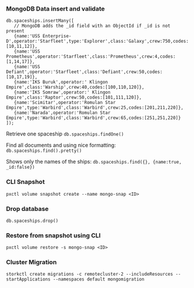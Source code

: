 ### MongoDB Data insert and validate

```
db.spaceships.insertMany([
   // MongoDB adds the _id field with an ObjectId if _id is not present
   {name:'USS Enterprise-D',operator:'Starfleet',type:'Explorer',class:'Galaxy',crew:750,codes:[10,11,12]},
   {name:'USS Prometheus',operator:'Starfleet',class:'Prometheus',crew:4,codes:[1,14,17]},
   {name:'USS Defiant',operator:'Starfleet',class:'Defiant',crew:50,codes:[10,17,19]},
   {name:'IKS Buruk',operator:' Klingon Empire',class:'Warship',crew:40,codes:[100,110,120]},
   {name:'IKS Somraw',operator:' Klingon Empire',class:'Raptor',crew:50,codes:[101,111,120]},
   {name:'Scimitar',operator:'Romulan Star Empire',type:'Warbird',class:'Warbird',crew:25,codes:[201,211,220]},
   {name:'Narada',operator:'Romulan Star Empire',type:'Warbird',class:'Warbird',crew:65,codes:[251,251,220]}
]);
```

Retrieve one spaceship
`db.spaceships.findOne()`

Find all documents and using nice formatting:
`db.spaceships.find().pretty()`

Shows only the names of the ships:
`db.spaceships.find({}, {name:true, _id:false})`

### CLI Snapshot
`pxctl volume snapshot create --name mongo-snap <ID>`

### Drop database
`db.spaceships.drop()`

### Restore from snapshot using CLI
`pxctl volume restore -s mongo-snap <ID>`

### Cluster Migration
`storkctl create migrations -c remotecluster-2 --includeResources --startApplications --namespaces default mongomigration`